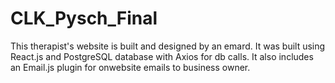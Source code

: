 # CLK_Pysch_Final
This therapist's website is built and designed by an emard. It was built using React.js and PostgreSQL database with Axios for db calls. It also includes an Email.js plugin for onwebsite emails to business owner.